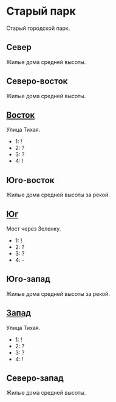 # Старый парк

Старый городской парк.

## Север

Жилые дома средней высоты.

## Северо-восток

Жилые дома средней высоты.

## [Восток](./530080.md)

Улица Тихая.

* 1:    !
* 2:    ?
* 3:    ?
* 4:    !

## Юго-восток

Жилые дома средней высоты за рекой.

## [Юг](./520085.md)

Мост через Зеленку.

* 1:    !
* 2:    ?
* 3:    ?
* 4:    -

## Юго-запад

Жилые дома средней высоты за рекой.

## [Запад](./510080.md)

Улица Тихая.

* 1:    !
* 2:    ?
* 3:    ?
* 4:    !

## Северо-запад

Жилые дома средней высоты.
